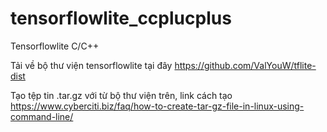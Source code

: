 # tensorflowlite_ccplucplus
Tensorflowlite C/C++

Tải về bộ thư viện tensorflowlite tại đây https://github.com/ValYouW/tflite-dist 

Tạo tệp tin .tar.gz với từ bộ thư viện trên, link cách tạo https://www.cyberciti.biz/faq/how-to-create-tar-gz-file-in-linux-using-command-line/
